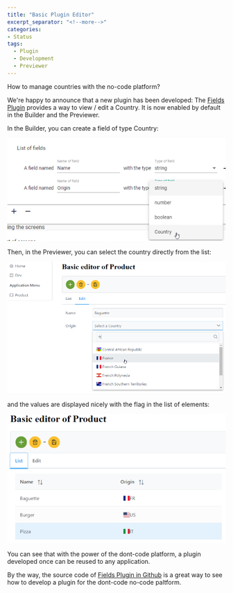 ```yaml
---
title: "Basic Plugin Editor"
excerpt_separator: "<!--more-->"
categories:
- Status 
tags:
  - Plugin
  - Development
  - Previewer
---
```


How to manage countries with the no-code platform?
<!--more-->

We're happy to announce that a new plugin has been developed: The [Fields Plugin](https://github.com/dont-code/plugins/libs/fields) provides a way to view / edit a Country.
It is now enabled by default in the Builder and the Previewer.

In the Builder, you can create a field of type Country: 

![Builder](/assets/Country%20Builder.png)

Then, in the Previewer, you can select the country directly from the list: 

![Editor](/assets/Country%20Editor.png)

and the values are displayed nicely with the flag in the list of elements:

![List](/assets/Country%20List.png)

You can see that with the power of the dont-code platform, a plugin developed once can be reused to any application.

By the way, the source code of [Fields Plugin in Github](https://github.com/dont-code/plugins/libs/fields) is a great way to see how to develop a plugin for the dont-code no-code paltform.
